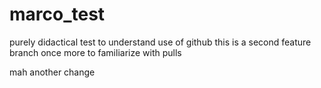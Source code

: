 # marco_test
purely didactical test to understand use of github
this is a second feature branch once more to familiarize with pulls

mah another change
